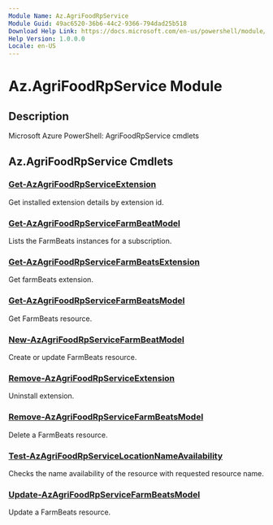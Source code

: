 ```yaml
---
Module Name: Az.AgriFoodRpService
Module Guid: 49ac6520-36b6-44c2-9366-794dad25b518
Download Help Link: https://docs.microsoft.com/en-us/powershell/module/az.agrifoodrpservice
Help Version: 1.0.0.0
Locale: en-US
---
```


# Az.AgriFoodRpService Module
## Description
Microsoft Azure PowerShell: AgriFoodRpService cmdlets

## Az.AgriFoodRpService Cmdlets
### [Get-AzAgriFoodRpServiceExtension](Get-AzAgriFoodRpServiceExtension.md)
Get installed extension details by extension id.

### [Get-AzAgriFoodRpServiceFarmBeatModel](Get-AzAgriFoodRpServiceFarmBeatModel.md)
Lists the FarmBeats instances for a subscription.

### [Get-AzAgriFoodRpServiceFarmBeatsExtension](Get-AzAgriFoodRpServiceFarmBeatsExtension.md)
Get farmBeats extension.

### [Get-AzAgriFoodRpServiceFarmBeatsModel](Get-AzAgriFoodRpServiceFarmBeatsModel.md)
Get FarmBeats resource.

### [New-AzAgriFoodRpServiceFarmBeatModel](New-AzAgriFoodRpServiceFarmBeatModel.md)
Create or update FarmBeats resource.

### [Remove-AzAgriFoodRpServiceExtension](Remove-AzAgriFoodRpServiceExtension.md)
Uninstall extension.

### [Remove-AzAgriFoodRpServiceFarmBeatsModel](Remove-AzAgriFoodRpServiceFarmBeatsModel.md)
Delete a FarmBeats resource.

### [Test-AzAgriFoodRpServiceLocationNameAvailability](Test-AzAgriFoodRpServiceLocationNameAvailability.md)
Checks the name availability of the resource with requested resource name.

### [Update-AzAgriFoodRpServiceFarmBeatsModel](Update-AzAgriFoodRpServiceFarmBeatsModel.md)
Update a FarmBeats resource.

